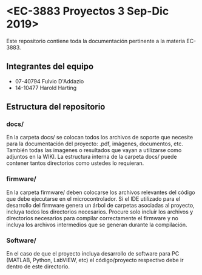 # <EC-3883 Proyectos 3 Sep-Dic 2019>
Este repositorio contiene toda la documentación pertinente a la materia EC-3883. 

## Integrantes del equipo
* 07-40794 Fulvio D'Addazio
* 14-10477 Harold Harting

## Estructura del repositorio

### docs/
En la carpeta docs/ se colocan todos los archivos de soporte que necesite para la documentación del proyecto: .pdf, imágenes, documentos, etc. También todas las imagenes o resultados que vayan a utilizarse como adjuntos en la WIKI. La estructura interna de la carpeta docs/ puede contener tantos directorios como ustedes lo requieran.
### firmware/
En la carpeta firmware/ deben colocarse los archivos relevantes del código que debe ejecutarse en el microcontrolador. Si el IDE utilizado para el desarrollo del firmware genera un árbol de carpetas asociadas al proyecto, incluya todos los directorios necesarios. Procure solo incluir los archivos y directorios necesarios para compilar correctamente el firmware y no incluya los archivos intermedios que se generan durante la compilación. 

### Software/
En el caso de que el proyecto incluya desarrollo de software para PC (MATLAB, Python, LabVIEW, etc) el código/proyecto respectivo debe ir dentro de este directorio.

